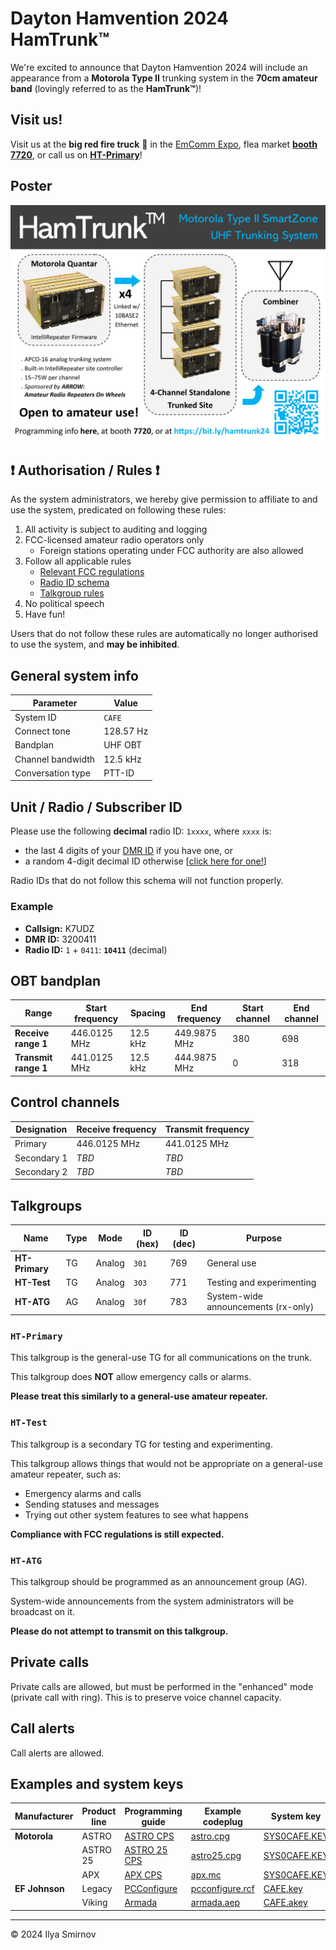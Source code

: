 # Dayton Hamvention 2024 HamTrunk™

We're excited to announce that Dayton Hamvention 2024 will include an appearance from a **Motorola Type II** trunking system in the **70cm amateur band** (lovingly referred to as the **HamTrunk™**)!

## Visit us!

Visit us at the **big red fire truck** 🚒 in the [EmComm Expo](https://hamvention.org/emcomm/), flea market [**booth 7720**](https://tracker.hamvention.org/Webrental/DARA/Contents/LayoutPanel.aspx?Id=18&Name=&EId=42&Page=Index&CategoryID=FleaMarket&askLogin=Yes), or call us on [**HT-Primary**](#ht-primary)!

## Poster

![](images/poster.png)

## ❗ Authorisation / Rules ❗

As the system administrators, we hereby give permission to affiliate to and use the system, predicated on following these rules:

1. All activity is subject to auditing and logging
2. FCC-licensed amateur radio operators only
    - Foreign stations operating under FCC authority are also allowed
3. Follow all applicable rules
    - [Relevant FCC regulations](https://www.ecfr.gov/current/title-47/chapter-I/subchapter-D/part-97)
    - [Radio ID schema](#unit--radio--subscriber-id)
    - [Talkgroup rules](#talkgroups)
4. No political speech
5. Have fun!

Users that do not follow these rules are automatically no longer authorised to use the system, and **may be inhibited**.

## General system info

| Parameter         | Value     |
|-------------------|-----------|
| System ID         | `CAFE`    |
| Connect tone      | 128.57 Hz |
| Bandplan          | UHF OBT   |
| Channel bandwidth | 12.5 kHz  |
| Conversation type | PTT-ID    |

## Unit / Radio / Subscriber ID

Please use the following **decimal** radio ID: `1xxxx`, where `xxxx` is:

- the last 4 digits of your [DMR ID](https://radioid.net/database) if you have one, or
- a random 4-digit decimal ID otherwise [[click here for one!](https://www.random.org/integers/?num=1&min=1&max=9999&col=1&base=10&format=html&rnd=new)]

Radio IDs that do not follow this schema will not function properly.

### Example

- **Callsign:** K7UDZ
- **DMR ID:** 3200411
- **Radio ID:** `1` + `0411`: **`10411`** (decimal)


## OBT bandplan

| Range                | Start frequency | Spacing  | End frequency | Start channel | End channel |
|----------------------|-----------------|----------|---------------|---------------|-------------|
| **Receive range 1**  | 446.0125 MHz    | 12.5 kHz | 449.9875 MHz  | 380           | 698         |
| **Transmit range 1** | 441.0125 MHz    | 12.5 kHz | 444.9875 MHz  | 0             | 318         |

## Control channels

| Designation | Receive frequency | Transmit frequency |
|-------------|-------------------|--------------------|
| Primary     | 446.0125 MHz      | 441.0125 MHz       |
| Secondary 1 | *TBD*             | *TBD*              |
| Secondary 2 | *TBD*             | *TBD*              |

## Talkgroups

| Name           | Type | Mode   | ID (hex) | ID (dec) | Purpose                             |
|----------------|------|--------|----------|----------|-------------------------------------|
| **HT-Primary** | TG   | Analog |  `301`   | 769      | General use                         |
| **HT-Test**    | TG   | Analog |  `303`   | 771      | Testing and experimenting           |
| **HT-ATG**     | AG   | Analog |  `30f`   | 783      | System-wide announcements (rx-only) |

### `HT-Primary`

This talkgroup is the general-use TG for all communications on the trunk.

This talkgroup does **NOT** allow emergency calls or alarms.

**Please treat this similarly to a general-use amateur repeater.**

### `HT-Test`

This talkgroup is a secondary TG for testing and experimenting.

This talkgroup allows things that would not be appropriate on a general-use amateur repeater, such as:

- Emergency alarms and calls
- Sending statuses and messages
- Trying out other system features to see what happens

**Compliance with FCC regulations is still expected.**

### `HT-ATG`

This talkgroup should be programmed as an announcement group (AG).

System-wide announcements from the system administrators will be broadcast on it.

**Please do not attempt to transmit on this talkgroup.**

## Private calls

Private calls are allowed, but must be performed in the "enhanced" mode (private call with ring). This is to preserve voice channel capacity.

## Call alerts

Call alerts are allowed.

## Examples and system keys

| Manufacturer   | Product line | Programming guide                      | Example codeplug                                                                                                             | System key                                                                                                             |
|----------------|--------------|----------------------------------------|------------------------------------------------------------------------------------------------------------------------------|------------------------------------------------------------------------------------------------------------------------|
| **Motorola**   | ASTRO        | [ASTRO CPS](./guides/astro.md)         | [astro.cpg](https://www.dropbox.com/scl/fi/0k0nqi67kjiwcsnq4nhgd/astro.cpg?rlkey=i8dnpp1bvm05r6oa4kwr4vtcq&dl=1)             | [SYS0CAFE.KEY](https://www.dropbox.com/scl/fi/uthcu5lm1obst902yivw5/SYS0CAFE.KEY?rlkey=2761lfo3hs69qwgzqgcpcwmbo&dl=1) |
|                | ASTRO 25     | [ASTRO 25 CPS](./guides/astro25.md)    | [astro25.cpg](https://www.dropbox.com/scl/fi/7nn6tymg6omtb3kqk2p69/astro25.cpg?rlkey=viqb8q5r1kja7twrwl2145a46&dl=1)         | [SYS0CAFE.KEY](https://www.dropbox.com/scl/fi/uthcu5lm1obst902yivw5/SYS0CAFE.KEY?rlkey=2761lfo3hs69qwgzqgcpcwmbo&dl=1) |
|                | APX          | [APX CPS](./guides/apx.md)             | [apx.mc](https://www.dropbox.com/scl/fi/vz573sfldh76iy315ko3u/apx.mc?rlkey=ycwvgeqx33z737jbq0e83uvfg&dl=1)                   | [SYS0CAFE.KEY](https://www.dropbox.com/scl/fi/uthcu5lm1obst902yivw5/SYS0CAFE.KEY?rlkey=2761lfo3hs69qwgzqgcpcwmbo&dl=1) |
| **EF Johnson** | Legacy       | [PCConfigure](./guides/pcconfigure.md) | [pcconfigure.rcf](https://www.dropbox.com/scl/fi/egs7hjuukdgx3vhlezfst/pcconfigure.rcf?rlkey=hplphomfpwavk58ogehisfd9u&dl=1) | [CAFE.key](https://www.dropbox.com/scl/fi/p1rt7p9by940kyozb99c1/CAFE.key?rlkey=mhef1ge8zuf4fn6bxo6wtfu43&dl=1)         |
|                | Viking       | [Armada](./guides/armada.md)           | [armada.aep](https://www.dropbox.com/scl/fi/wd7bn0mkclfxyjh458wq7/armada.aep?rlkey=y8f6gqwfockw9906ldljowv2z&dl=1)           | [CAFE.akey](https://www.dropbox.com/scl/fi/4nzgg1ljvd7v0pouk1i4u/CAFE.akey?rlkey=4bcwjrjhzzy14o38r1vflrbdn&dl=1)       |


---
&copy; 2024 Ilya Smirnov
